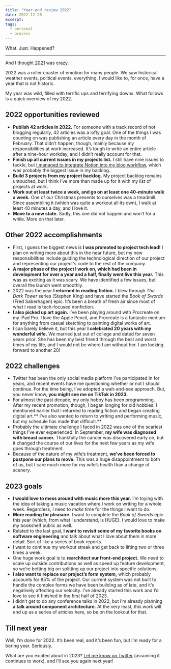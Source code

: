 ```yaml
---
title: "Year-end review 2022"
date: 2022-12-28
excerpt: 
tags:
  - personal
  - process
---
```


What. Just. Happened?

---

And I thought [2021](https://www.falldowngoboone.com/blog/year-end-review-2021/) was crazy.

2022 was a roller coaster of emotion for many people. We saw historical weather events, political events, everything. I would like to, for once, have a year that is not historic.

My year was wild, filled with terrific ups and terrifying downs. What follows is a quick overview of my 2022.

## 2022 opportunities reviewed

- **Publish 42 articles in 2022.** For someone with a track record of not blogging regularly, 42 articles was a lofty goal. One of the things I was counting on was publishing an article every day in the month of February. That didn’t happen, though, mainly because my responsibilities at work increased. It’s tough to write an entire article after a nine-hour workday, and I didn’t really account for that.
- **Finish up all current issues in my projects list.** I still have nine issues to tackle, but [I managed to integrate Notion into my blog workflow](https://www.falldowngoboone.com/blog/from-notion-to-eleventy-part-1-the-notion-api/), which was probably the biggest issue in my backlog.
- **Build 3 projects from my project backlog.** My project backlog remains untouched, but I think I’ve more than made up for it with my list of projects at work.
- **Work out at least twice a week, and go on at least one 40-minute walk a week.** One of our Christmas presents to ourselves was a treadmill. Since assembling it (which was quite a workout all its own), I walk at least 40 minutes a day, and I love it.
- **Move to a new state.** Sadly, this one did not happen and won’t for a while. More on that later.

## Other 2022 accomplishments

- First, I guess the biggest news is **I was promoted to project tech lead!** I plan on writing more about this in the near future, but my new responsibilities include guiding the technological direction of our project and representing our project's code to the rest of the company.
- **A major phase of the project I work on, which had been in development for over a year and a half, finally went live this year.** This was as exciting as it was scary. We have identified a few issues, but overall the launch went smoothly.
- 2022 was the year **I returned to reading fiction.** I blew through *The Dark Tower* series (Stephen King) and have started the *Book of Swords* (Fred Saberhagen) epic. It’s been a breath of fresh air since most of what I read is tech-focused nonfiction.
- **I also picked up art again.** I’ve been playing around with Procreate on my iPad Pro. I love the Apple Pencil, and Procreate is a fantastic medium for anything from casual sketching to painting digital works of art.
- I can barely believe it, but this year **I celebrated 20 years with my wonderful wife.** We married just out of college and dated for seven years prior. She has been my best friend through the best and worst times of my life, and I would not be where I am without her. I am looking forward to another 20!

## 2022 challenges

- Twitter has been the only social media platform I’ve participated in for years, and recent events have me questioning whether or not I should continue. For the time being, I’ve adopted a wait-and-see approach. But, you never know, **you might see me on TikTok in 2023.**
- For almost the past decade, my only hobby has been programming. After my recent promotion, though, I began longing for old hobbies. I mentioned earlier that I returned to reading fiction and began creating digital art.** I’ve also wanted to return to writing and performing music, but my schedule has made that difficult.**
- Probably the ultimate challenge I faced in 2022 was one of the scariest things I’ve ever experienced. In September, **my wife was diagnosed with breast cancer.** Thankfully the cancer was discovered early on, but it changed the course of our lives for the next few years as my wife goes through treatment.
- Because of the nature of my wife’s treatment, **we’ve been forced to postpone our plans to move.** This was a huge disappointment to both of us, but I care much more for my wife’s health than a change of scenery.

## 2023 goals

- **I would love to mess around with music more this year.** I’m toying with the idea of taking a music vacation where I work on writing for a whole week. Regardless, I need to *make* time for the things I want to do.
- **More reading for pleasure.** I want to complete the *Book of Swords* epic this year (which, from what I understand, is HUGE). I would love to make my bookshelf public as well.
- Related to the last goal, **I want to revisit some of my favorite books on software engineering** and talk about what I love about them in more detail. Sort of like a series of book reports.
- I want to continue my workout streak and get back to lifting two or three times a week.
- One huge work goal is to **rearchitect our front-end project.** We need to scale up outside contributions as well as speed up feature development, so we’re betting big on splitting up our project into specific solutions.
- **I also want to replace our project’s form system,** which probably accounts for 85% of the project. Our current system was not built to handle the complex forms we have been building as of late, and it’s negatively affecting our velocity. I’ve already started this work and I’d love to see it finished in the first half of 2023.
- I didn’t get to do any conference talks in 2022, but I’m already planning **a talk around component architecture.** At the very least, this work will end up as a series of articles here, so be on the lookout for that.

## Till next year

Well, I’m done for 2022. It’s been real, and it’s been fun, but I’m ready for a boring year. Seriously.

What are you excited about in 2023? [Let me know on Twitter](https://twitter.com/therealboone) (assuming it continues to work), and I’ll see you again next year!